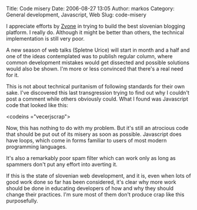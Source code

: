 Title: Code misery
Date: 2006-08-27 13:05
Author: markos
Category: General development, Javascript, Web
Slug: code-misery

I appreciate efforts by
[Zvone](http://www.vecer.si/blog/zvone "Zvone's blog") in trying to
build the best slovenian blogging platform. I really do. Although it
might be better than others, the technical implementation is still very
poor.

A new season of web talks (Spletne Urice) will start in month and a half
and one of the ideas contemplated was to publish regular column, where
common development mistakes would get dissected and possible solutions
would also be shown. I'm more or less convinced that there's a real need
for it.

This is not about technical puritanism of following standards for their
own sake. I've discovered this last transgression trying to find out why
I couldn't post a comment while others obviously could. What I found was
Javascript code that looked like this:

<codeins ="vecerjscrap"></codeins>

Now, this has nothing to do with my problem. But it's still an atrocious
code that should be put out of its misery as soon as possible.
Javascript does have loops, which come in forms familiar to users of
most modern programming languages.

It's also a remarkably poor spam filter which can work only as long as
spammers don't put any effort into averting it.

If this is the state of slovenian web development, and it is, even when
lots of good work done so far has been considered, it's clear why more
work should be done in educating developers of how and why they should
change their practices. I'm sure most of them don't produce crap like
this purposefully.

